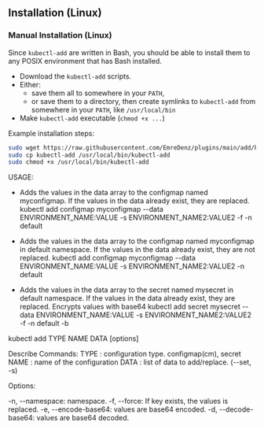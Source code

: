 ## Installation (Linux)

### Manual Installation (Linux)

Since `kubectl-add` are written in Bash, you should be able to install
them to any POSIX environment that has Bash installed.

- Download the `kubectl-add` scripts.
- Either:
  - save them all to somewhere in your `PATH`,
  - or save them to a directory, then create symlinks to `kubectl-add` from somewhere in your `PATH`, like `/usr/local/bin`
- Make `kubectl-add` executable (`chmod +x ...`)

Example installation steps:

``` bash
sudo wget https://raw.githubusercontent.com/EmreDenz/plugins/main/add/kubectl-add
sudo cp kubectl-add /usr/local/bin/kubectl-add
sudo chmod +x /usr/local/bin/kubectl-add
```
USAGE:

  * Adds the values in the data array to the configmap named myconfigmap. If the values in the data already exist, they are replaced.
  kubectl add configmap myconfigmap --data ENVIRONMENT_NAME:VALUE -s ENVIRONMENT_NAME2:VALUE2 -f -n default

  * Adds the values in the data array to the configmap named myconfigmap in default namespace. If the values in the data already exist, they are not replaced.
  kubectl add configmap myconfigmap --data ENVIRONMENT_NAME:VALUE -s ENVIRONMENT_NAME2:VALUE2 -n default

  * Adds the values in the data array to the secret named mysecret in default namespace. If the values in the data already exist, they are replaced. Encrypts values with base64
  kubectl add secret mysecret --data ENVIRONMENT_NAME:VALUE -s ENVIRONMENT_NAME2:VALUE2 -f -n default -b

  kubectl add TYPE NAME DATA [options]

  Describe Commands:
  TYPE                       : configuration type. configmap(cm), secret
  NAME                       : name of the configuration
  DATA                       : list of data to add/replace. (--set, -s)

  Options:

  -n, --namespace: namespace.
  -f, --force: If key exists, the values is replaced.
  -e, --encode-base64: values are base64 encoded.
  -d, --decode-base64: values are base64 decoded.
